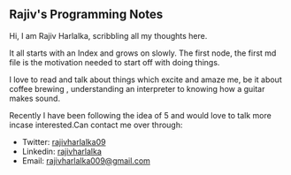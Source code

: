 ## Rajiv's Programming Notes

Hi, I am Rajiv Harlalka, scribbling all my thoughts here. 

It all starts with an Index and grows on slowly. The first node, the first md file is the motivation needed to start off with doing things.

I love to read and talk about things which excite and amaze me, be it about coffee brewing , understanding an interpreter to knowing how a guitar makes sound.

Recently I have been following the idea of 5 and would love to talk more incase interested.Can contact me over through:
- Twitter: [rajivharlalka09](https://twitter.com/rajivharlalka09)
- Linkedin: [rajivharlalka](https://linkedin.com/in/rajivharlalka)
- Email: rajivharlalka009@gmail.com